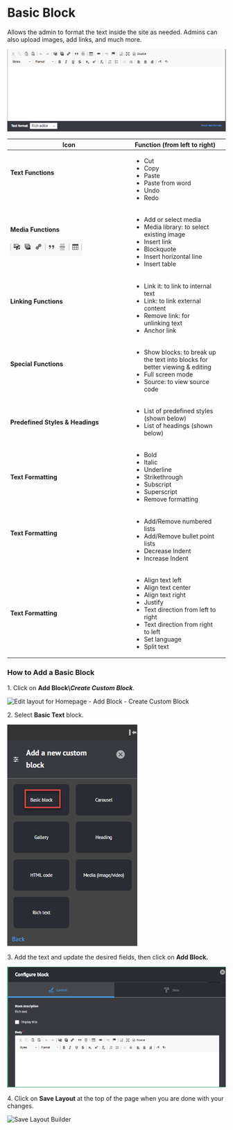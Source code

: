 # Basic Block

Allows the admin to format the text inside the site as needed. Admins can also upload images, add links, and much more.



![Basic Block](<../../../.gitbook/assets/Rich-Text Editor.png>)

<table><thead><tr><th width="270.58591975775926">Icon</th><th>Function (from left to right)</th><th data-hidden></th></tr></thead><tbody><tr><td><p><strong>Text Functions</strong></p><p> <img src="https://lh5.googleusercontent.com/vzqiwD3BKS9Bm5PQ15CuoPmbMibHLFQDyE97MCmWQaZePRsgt66X1jWFlUaHhXTnUvSKinO_0WfzD2hL-Rpo2onTNxFkMGh4kSPDdx1LSkT3TCMnFKrAUx20zRbVjTrM2fMCWW4r" alt=""></p></td><td><ul><li>Cut</li><li>Copy </li><li>Paste</li><li>Paste from word</li><li>Undo</li><li>Redo</li></ul><p></p></td><td></td></tr><tr><td><p><strong>Media Functions</strong></p><p><img src="../../../.gitbook/assets/image (58).png" alt=""></p></td><td><ul><li>Add or select media</li><li>Media library: to select existing image</li><li>Insert link</li><li> Blockquote</li><li> Insert horizontal line</li><li> Insert table</li></ul></td><td></td></tr><tr><td><p><strong>Linking Functions</strong></p><p><img src="https://lh3.googleusercontent.com/ngHdN4QWDO4CyycZ32D5lmd7wYbeis_oiMq8vs9eAyPXF6K6jottuPW91UTdqxmLUuySDozvU-JZLeykGA_fqXuACxUF5cJgnl8MeNGMc07C-DstsLkcDr2vNmmohZag-LuU_XLv" alt=""></p></td><td><ul><li>Link it: to link to internal text</li><li>Link: to link external content</li><li>Remove link: for unlinking text</li><li>Anchor link</li></ul></td><td></td></tr><tr><td><p><strong>Special Functions</strong></p><p> <img src="https://lh5.googleusercontent.com/yYgttwqdBuwgaTZ6el23llTSfzpTPnM1d0XADv7TwHrwFRKyuukdhPgm_xjC4TL6ZiXZXKSTodTVoHwuD6Es9YaGENjogt2cYq_-zi-lPxdsUN0yDEYAYSRMkK-jA4ymgKVKNQn2" alt=""></p></td><td><ul><li>Show blocks: to break up the text into blocks for better viewing &#x26; editing </li><li>Full screen mode</li><li>Source: to view source code</li></ul></td><td></td></tr><tr><td><strong>Predefined Styles &#x26; Headings</strong> <img src="https://lh3.googleusercontent.com/cRj9kR727Rt7rsTXrIH6uhfHQwvPPqwd6AtMynmic2KptxmJszdgQKtwtYZQ-s7BJbtVjeQYIuOZZ6WpvorhmpuMfafpd5mYlunIp6lxheZ4if67GG1J8RbOAo2JK8ESw2l90K47" alt=""></td><td><ul><li>List of predefined styles (shown below)</li><li>List of headings (shown below)</li></ul><p></p></td><td></td></tr><tr><td><strong>Text Formatting</strong> <img src="https://lh3.googleusercontent.com/EfRCJJdcwtCOECGSB-fOLTAtv9xImmTRfocab4NOVRYcV9XjzPxXFe5TiaC_oS2OJdi1yaulIY8tEY7x27uLDf-xasOX7ao0l6SMK0kXUzasJuONLzaLFwe8XKVjdZimD1Xm1zEE" alt=""></td><td><ul><li>Bold</li><li>Italic </li><li>Underline </li><li>Strikethrough </li><li>Subscript </li><li>Superscript </li><li>Remove formatting</li></ul></td><td></td></tr><tr><td><p><strong>Text Formatting</strong></p><p> <img src="https://lh6.googleusercontent.com/7E6209SLoQLOcpmbl3guIrpqGLcfwg1ISqto2598qucSuxjeILwzahNjvznTKYMI4PhJNAYvX98_uWUFxi0XQJ7oc1RdXp8FHbaRHvomUS5zHWzS8z3g2o-JSjRTynBIaCt4Cn7o" alt=""></p></td><td><ul><li>Add/Remove numbered lists</li><li>Add/Remove bullet point lists</li><li>Decrease Indent </li><li>Increase Indent</li></ul></td><td></td></tr><tr><td><strong>Text Formatting</strong> <img src="https://lh6.googleusercontent.com/KB6WPlSlsYUmoZMCfQ_Ps7IbEHWcbc2zKMfUpj3tH2GpgtVLT3mfWmraZJwingC2O3IMiLCxbvTrXwLiKsDEX00GrL24mlRuiuJgaa1ec0kiLV750Pxhhy4Mt3YB4ALu_-P9Mw2z" alt=""></td><td><ul><li>Align text left </li><li>Align text center </li><li>Align text right </li><li>Justify </li><li>Text direction from left to right</li><li>Text direction from right to left</li><li>Set language </li><li>Split text</li></ul></td><td></td></tr></tbody></table>



### **How to Add a Basic Block**

1\. Click on **Add Block\\**_**Create Custom Block**_.

![Edit layout for Homepage - Add Block - Create Custom Block](<../../../.gitbook/assets/Edit layout for Homepage \_ Add Block - Create Custom Block.png>)

2\. Select **Basic Text** block.

![Add a New Custom Block - Basic Block](<../../../.gitbook/assets/image (17).png>)

3\. Add the text and update the desired fields, then click on **Add Block.**

![Basic Block- Configure Block](<../../../.gitbook/assets/image (45).png>)

4\. Click on **Save Layout** at the top of the page when you are done with your changes.

![Save Layout Builder](<../../../.gitbook/assets/Edit layout for Homepage \_ Save Layout.png>)

